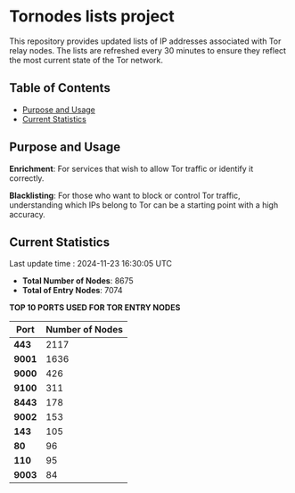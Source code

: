# Tornodes lists project

This repository provides updated lists of IP addresses associated with Tor relay nodes. The lists are refreshed every 30 minutes to ensure they reflect the most current state of the Tor network.

## Table of Contents

- [Purpose and Usage](#purpose-and-usage)
- [Current Statistics](#current-statistics)


## Purpose and Usage

**Enrichment**: For services that wish to allow Tor traffic or identify it correctly.

**Blacklisting**: For those who want to block or control Tor traffic, understanding which IPs belong to Tor can be a starting point with a high accuracy.

## Current Statistics

Last update time : 2024-11-23 16:30:05 UTC

- **Total Number of Nodes**: 8675
- **Total of Entry Nodes**: 7074

**TOP 10 PORTS USED FOR TOR ENTRY NODES**

| **Port** | **Number of Nodes** |
|------|-----------------|
| **443**   | 2117  |
| **9001**   | 1636  |
| **9000**   | 426  |
| **9100**   | 311  |
| **8443**   | 178  |
| **9002**   | 153  |
| **143**   | 105  |
| **80**   | 96  |
| **110**   | 95  |
| **9003**   | 84  |

